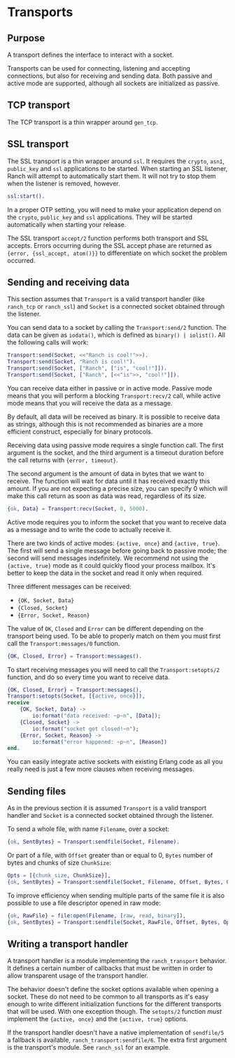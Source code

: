 Transports
==========

Purpose
-------

A transport defines the interface to interact with a socket.

Transports can be used for connecting, listening and accepting
connections, but also for receiving and sending data. Both
passive and active mode are supported, although all sockets
are initialized as passive.

TCP transport
-------------

The TCP transport is a thin wrapper around `gen_tcp`.

SSL transport
-------------

The SSL transport is a thin wrapper around `ssl`. It requires
the `crypto`, `asn1`, `public_key` and `ssl` applications
to be started. When starting an SSL listener, Ranch will attempt
to automatically start them. It will not try to stop them when
the listener is removed, however.

``` erlang
ssl:start().
```

In a proper OTP setting, you will need to make your application
depend on the `crypto`, `public_key` and `ssl` applications.
They will be started automatically when starting your release.

The SSL transport `accept/2` function performs both transport
and SSL accepts. Errors occurring during the SSL accept phase
are returned as `{error, {ssl_accept, atom()}}` to differentiate
on which socket the problem occurred.

Sending and receiving data
--------------------------

This section assumes that `Transport` is a valid transport handler
(like `ranch_tcp` or `ranch_ssl`) and `Socket` is a connected
socket obtained through the listener.

You can send data to a socket by calling the `Transport:send/2`
function. The data can be given as `iodata()`, which is defined as
`binary() | iolist()`. All the following calls will work:

``` erlang
Transport:send(Socket, <<"Ranch is cool!">>).
Transport:send(Socket, "Ranch is cool!").
Transport:send(Socket, ["Ranch", ["is", "cool!"]]).
Transport:send(Socket, ["Ranch", [<<"is">>, "cool!"]]).
```

You can receive data either in passive or in active mode. Passive mode
means that you will perform a blocking `Transport:recv/2` call, while
active mode means that you will receive the data as a message.

By default, all data will be received as binary. It is possible to
receive data as strings, although this is not recommended as binaries
are a more efficient construct, especially for binary protocols.

Receiving data using passive mode requires a single function call. The
first argument is the socket, and the third argument is a timeout duration
before the call returns with `{error, timeout}`.

The second argument is the amount of data in bytes that we want to receive.
The function will wait for data until it has received exactly this amount.
If you are not expecting a precise size, you can specify 0 which will make
this call return as soon as data was read, regardless of its size.

``` erlang
{ok, Data} = Transport:recv(Socket, 0, 5000).
```

Active mode requires you to inform the socket that you want to receive
data as a message and to write the code to actually receive it.

There are two kinds of active modes: `{active, once}` and
`{active, true}`. The first will send a single message before going
back to passive mode; the second will send messages indefinitely.
We recommend not using the `{active, true}` mode as it could quickly
flood your process mailbox. It's better to keep the data in the socket
and read it only when required.

Three different messages can be received:
 *  `{OK, Socket, Data}`
 *  `{Closed, Socket}`
 *  `{Error, Socket, Reason}`

The value of `OK`, `Closed` and `Error` can be different
depending on the transport being used. To be able to properly match
on them you must first call the `Transport:messages/0` function.

``` erlang
{OK, Closed, Error} = Transport:messages().
```

To start receiving messages you will need to call the `Transport:setopts/2`
function, and do so every time you want to receive data.

``` erlang
{OK, Closed, Error} = Transport:messages(),
Transport:setopts(Socket, [{active, once}]),
receive
    {OK, Socket, Data} ->
        io:format("data received: ~p~n", [Data]);
    {Closed, Socket} ->
        io:format("socket got closed!~n");
    {Error, Socket, Reason} ->
        io:format("error happened: ~p~n", [Reason])
end.
```

You can easily integrate active sockets with existing Erlang code as all
you really need is just a few more clauses when receiving messages.

Sending files
-------------

As in the previous section it is assumed `Transport` is a valid transport
handler and `Socket` is a connected socket obtained through the listener.

To send a whole file, with name `Filename`, over a socket:

```erlang
{ok, SentBytes} = Transport:sendfile(Socket, Filename).
```

Or part of a file, with `Offset` greater than or equal to 0, `Bytes` number of
bytes and chunks of size `ChunkSize`:

```erlang
Opts = [{chunk_size, ChunkSize}],
{ok, SentBytes} = Transport:sendfile(Socket, Filename, Offset, Bytes, Opts).
```

To improve efficiency when sending multiple parts of the same file it is also
possible to use a file descriptor opened in raw mode:

```erlang
{ok, RawFile} = file:open(Filename, [raw, read, binary]),
{ok, SentBytes} = Transport:sendfile(Socket, RawFile, Offset, Bytes, Opts).
```

Writing a transport handler
---------------------------

A transport handler is a module implementing the `ranch_transport` behavior.
It defines a certain number of callbacks that must be written in order to
allow transparent usage of the transport handler.

The behavior doesn't define the socket options available when opening a
socket. These do not need to be common to all transports as it's easy enough
to write different initialization functions for the different transports that
will be used. With one exception though. The `setopts/2` function *must*
implement the `{active, once}` and the `{active, true}` options.

If the transport handler doesn't have a native implementation of `sendfile/5` a
fallback is available, `ranch_transport:sendfile/6`. The extra first argument
is the transport's module. See `ranch_ssl` for an example.
